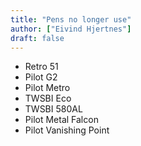 ```yaml
---
title: "Pens no longer use"
author: ["Eivind Hjertnes"]
draft: false
---
```


-   Retro 51
-   Pilot G2
-   Pilot Metro
-   TWSBI Eco
-   TWSBI 580AL
-   Pilot Metal Falcon
-   Pilot Vanishing Point
